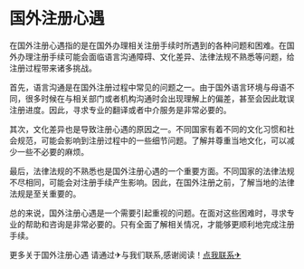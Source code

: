 # 国外注册心遇

在国外注册心遇指的是在国外办理相关注册手续时所遇到的各种问题和困难。在国外办理注册手续可能会面临语言沟通障碍、文化差异、法律法规不熟悉等问题，给注册过程带来诸多挑战。

首先，语言沟通是在国外注册过程中常见的问题之一。由于国外语言环境与母语不同，很多时候在与相关部门或者机构沟通时会出现理解上的偏差，甚至会因此耽误注册进度。因此，寻求专业的翻译或者中介服务是非常必要的。

其次，文化差异也是导致注册心遇的原因之一。不同国家有着不同的文化习惯和社会规范，可能会影响到注册过程中的一些细节问题。了解并尊重当地文化，可以减少一些不必要的麻烦。

最后，法律法规的不熟悉也是国外注册心遇的一个重要方面。不同国家的法律法规不尽相同，可能会对注册手续产生影响。因此，在国外注册之前，了解当地的法律法规是至关重要的。

总的来说，国外注册心遇是一个需要引起重视的问题。在面对这些困难时，寻求专业的帮助和咨询是非常必要的。只有全面了解相关情况，才能够更顺利地完成注册手续。

更多关于国外注册心遇 请通过✈与我们联系,感谢阅读！[点我联系✈](https://web.k02.cc)